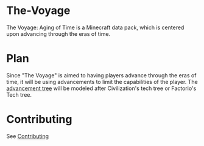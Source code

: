 # The-Voyage
The Voyage: Aging of Time is a Minecraft data pack, which is centered upon advancing through the eras of time.

# Plan
Since "The Voyage" is aimed to having players advance through the eras of time, it will be using advancements to limit the capabilities of the player. The [advancement tree](./Design-Documents/Advancement-Tree.md) will be modeled after Civilization's tech tree or Factorio's Tech tree.

# Contributing
See [Contributing](./CONTRIBUTE.md)
